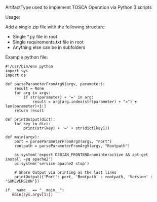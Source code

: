 ArtifactType used to implement TOSCA Operation via Python 3 scripts

Usage:

Add a single zip file with the following structure:

- Single *.py file in root
- Single requirements.txt file in root
- Anything else can be in subfolders

Example python file:

```
#!/usr/bin/env python
import sys
import os

def parseParameterFromArgV(argv, parameter):
    result = None
    for arg in argv:
        if str(parameter) + '=' in arg:
            result = arg[arg.index(str(parameter) + "=") + len(parameter)+1:]
    return result

def printOutput(dict):
    for key in dict:
        print(str(key) + '=' + str(dict[key]))

def main(argv):
    port = parseParameterFromArgV(argv, "Port")
    rootpath = parseParameterFromArgV(argv, "Rootpath")

    os.system('export DEBIAN_FRONTEND=noninteractive && apt-get install -yq apache2')
    os.system('service apache2 stop')

    # Share Output via printing as the last lines
    printOutput({'Port': port, 'Rootpath' : rootpath, 'Version' : 'SOMEVERSION'})

if __name__ == "__main__":
   main(sys.argv[1:])
```